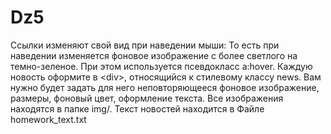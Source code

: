 # Dz5
Ссылки изменяют свой вид при наведении мыши:  То есть при наведении изменяется фоновое изображение с более светлого на темно-зеленое.  При этом используется псевдокласс a:hover.   Каждую новость оформите в &lt;div>, относящийся к стилевому классу news.  Вам нужно будет задать для него неповторяющееся фоновое изображение, размеры, фоновый цвет,  оформление текста.  Все изображения находятся в папке img/.  Текст новостей находится в Файле homework_text.txt
